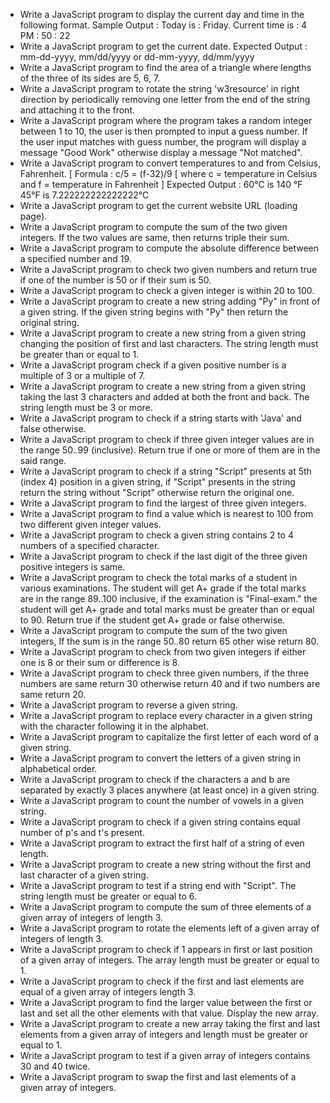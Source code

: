 
* Write a JavaScript program to display the current day and time in the following format. 
    Sample Output : Today is : Friday. 
    Current time is : 4 PM : 50 : 22
* Write a JavaScript program to get the current date. 
 Expected Output : 
 mm-dd-yyyy, mm/dd/yyyy or dd-mm-yyyy, dd/mm/yyyy 
* Write a JavaScript program to find the area of a triangle where lengths of the three of its sides are 5, 6, 7. 
* Write a JavaScript program to rotate the string 'w3resource' in right direction by periodically removing one letter from the end of the string and attaching it to the front. 
* Write a JavaScript program where the program takes a random integer between 1 to 10, the user is then prompted to input a guess number. If the user input matches with guess number, the program will display a message "Good Work" otherwise display a message "Not matched". 
* Write a JavaScript program to convert temperatures to and from Celsius, Fahrenheit. 
 [ Formula : c/5 = (f-32)/9 [ where c = temperature in Celsius and f = temperature in Fahrenheit ] 
 Expected Output : 
 60°C is 140 °F
 45°F is 7.222222222222222°C 
* Write a JavaScript program to get the current website URL (loading page). 
* Write a JavaScript program to compute the sum of the two given integers. If the two values are same, then returns triple their sum. 
* Write a JavaScript program to compute the absolute difference between a specified number and 19. 
* Write a JavaScript program to check two given numbers and return true if one of the number is 50 or if their sum is 50. 
* Write a JavaScript program to check a given integer is within 20 to 100. 
* Write a JavaScript program to create a new string adding "Py" in front of a given string. If the given string begins with "Py" then return the original string. 
* Write a JavaScript program to create a new string from a given string changing the position of first and last characters. The string length must be greater than or equal to 1. 
* Write a JavaScript program check if a given positive number is a multiple of 3 or a multiple of 7. 
* Write a JavaScript program to create a new string from a given string taking the last 3 characters and added at both the front and back. The string length must be 3 or more. 
* Write a JavaScript program to check if a string starts with 'Java' and false otherwise. 
* Write a JavaScript program to check if three given integer values are in the range 50..99 (inclusive). Return true if one or more of them are in the said range. 
* Write a JavaScript program to check if a string "Script" presents at 5th (index 4) position in a given string, if "Script" presents in the string return the string without "Script" otherwise return the original one. 
* Write a JavaScript program to find the largest of three given integers. 
* Write a JavaScript program to find a value which is nearest to 100 from two different given integer values. 
* Write a JavaScript program to check a given string contains 2 to 4 numbers of a specified character. 
* Write a JavaScript program to check if the last digit of the three given positive integers is same. 
* Write a JavaScript program to check the total marks of a student in various examinations. The student will get A+ grade if the total marks are in the range 89..100 inclusive, if the examination is "Final-exam." the student will get A+ grade and total marks must be greater than or equal to 90. Return true if the student get A+ grade or false otherwise. 
* Write a JavaScript program to compute the sum of the two given integers, If the sum is in the range 50..80 return 65 other wise return 80. 
* Write a JavaScript program to check from two given integers if either one is 8 or their sum or difference is 8. 
* Write a JavaScript program to check three given numbers, if the three numbers are same return 30 otherwise return 40 and if two numbers are same return 20. 
* Write a JavaScript program to reverse a given string. 
* Write a JavaScript program to replace every character in a given string with the character following it in the alphabet. 
* Write a JavaScript program to capitalize the first letter of each word of a given string. 
* Write a JavaScript program to convert the letters of a given string in alphabetical order. 
* Write a JavaScript program to check if the characters a and b are separated by exactly 3 places anywhere (at least once) in a given string. 
* Write a JavaScript program to count the number of vowels in a given string. 
* Write a JavaScript program to check if a given string contains equal number of p's and t's present. 
* Write a JavaScript program to extract the first half of a string of even length. 
* Write a JavaScript program to create a new string without the first and last character of a given string. 
* Write a JavaScript program to test if a string end with "Script". The string length must be greater or equal to 6. 
* Write a JavaScript program to compute the sum of three elements of a given array of integers of length 3. 
* Write a JavaScript program to rotate the elements left of a given array of integers of length 3. 
* Write a JavaScript program to check if 1 appears in first or last position of a given array of integers. The array length must be greater or equal to 1. 
* Write a JavaScript program to check if the first and last elements are equal of a given array of integers length 3. 
* Write a JavaScript program to find the larger value between the first or last and set all the other elements with that value. Display the new array. 
* Write a JavaScript program to create a new array taking the first and last elements from a given array of integers and length must be greater or equal to 1. 
* Write a JavaScript program to test if a given array of integers contains 30 and 40 twice.  
* Write a JavaScript program to swap the first and last elements of a given array of integers. 